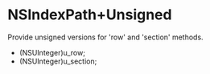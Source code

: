 # NSIndexPath+Unsigned

Provide unsigned versions for 'row' and 'section' methods.

* (NSUInteger)u_row;
* (NSUInteger)u_section;
